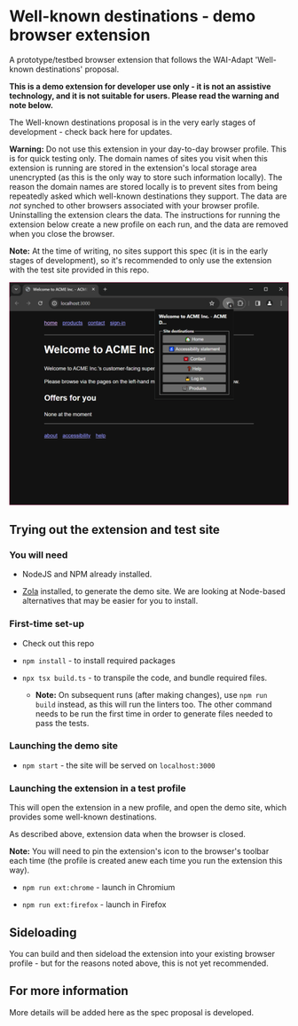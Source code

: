 Well-known destinations - demo browser extension
================================================

A prototype/testbed browser extension that follows the WAI-Adapt 'Well-known destinations' proposal.

**This is a demo extension for developer use only - it is not an assistive technology, and it is not suitable for users. Please read the warning and note below.**

The Well-known destinations proposal is in the very early stages of development - check back here for updates.

**Warning:** Do not use this extension in your day-to-day browser profile. This is for quick testing only. The domain names of sites you visit when this extension is running are stored in the extension's local storage area unencrypted (as this is the only way to store such information locally). The reason the domain names are stored locally is to prevent sites from being repeatedly asked which well-known destinations they support. The data are _not_ synched to other browsers associated with your browser profile. Uninstalling the extension clears the data. The instructions for running the extension below create a new profile on each run, and the data are removed when you close the browser.

**Note:** At the time of writing, no sites support this spec (it is in the early stages of development), so it's recommended to only use the extension with the test site provided in this repo.

![Screengrab of the extension pop-up, showing the 6 well-known destinations that the example 'shopping' site supports](docs/screengrab.png)

Trying out the extension and test site
--------------------------------------

### You will need

* NodeJS and NPM already installed.

* [Zola](https://www.getzola.org/) installed, to generate the demo site. We are looking at Node-based alternatives that may be easier for you to install.

### First-time set-up

* Check out this repo

* `npm install` - to install required packages

* `npx tsx build.ts` - to transpile the code, and bundle required files.

  - **Note:** On subsequent runs (after making changes), use `npm run build` instead, as this will run the linters too. The other command needs to be run the first time in order to generate files needed to pass the tests.

### Launching the demo site

* `npm start` - the site will be served on `localhost:3000`

### Launching the extension in a test profile

This will open the extension in a new profile, and open the demo site, which provides some well-known destinations.

As described above, extension data when the browser is closed.

**Note:** You will need to pin the extension's icon to the browser's toolbar each time (the profile is created anew each time you run the extension this way).

* `npm run ext:chrome` - launch in Chromium

* `npm run ext:firefox` - launch in Firefox

Sideloading
-----------

You can build and then sideload the extension into your existing browser profile - but for the reasons noted above, this is not yet recommended.

For more information
--------------------

More details will be added here as the spec proposal is developed.
